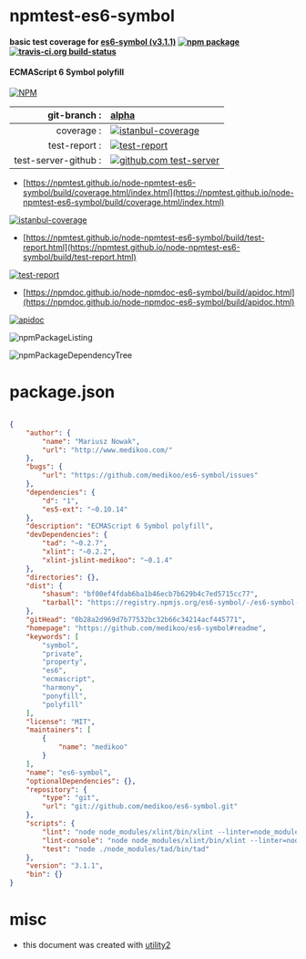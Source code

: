 # npmtest-es6-symbol

#### basic test coverage for  [es6-symbol (v3.1.1)](https://github.com/medikoo/es6-symbol#readme)  [![npm package](https://img.shields.io/npm/v/npmtest-es6-symbol.svg?style=flat-square)](https://www.npmjs.org/package/npmtest-es6-symbol) [![travis-ci.org build-status](https://api.travis-ci.org/npmtest/node-npmtest-es6-symbol.svg)](https://travis-ci.org/npmtest/node-npmtest-es6-symbol)

#### ECMAScript 6 Symbol polyfill

[![NPM](https://nodei.co/npm/es6-symbol.png?downloads=true&downloadRank=true&stars=true)](https://www.npmjs.com/package/es6-symbol)

| git-branch : | [alpha](https://github.com/npmtest/node-npmtest-es6-symbol/tree/alpha)|
|--:|:--|
| coverage : | [![istanbul-coverage](https://npmtest.github.io/node-npmtest-es6-symbol/build/coverage.badge.svg)](https://npmtest.github.io/node-npmtest-es6-symbol/build/coverage.html/index.html)|
| test-report : | [![test-report](https://npmtest.github.io/node-npmtest-es6-symbol/build/test-report.badge.svg)](https://npmtest.github.io/node-npmtest-es6-symbol/build/test-report.html)|
| test-server-github : | [![github.com test-server](https://npmtest.github.io/node-npmtest-es6-symbol/GitHub-Mark-32px.png)](https://npmtest.github.io/node-npmtest-es6-symbol/build/app/index.html) | | build-artifacts : | [![build-artifacts](https://npmtest.github.io/node-npmtest-es6-symbol/glyphicons_144_folder_open.png)](https://github.com/npmtest/node-npmtest-es6-symbol/tree/gh-pages/build)|

- [https://npmtest.github.io/node-npmtest-es6-symbol/build/coverage.html/index.html](https://npmtest.github.io/node-npmtest-es6-symbol/build/coverage.html/index.html)

[![istanbul-coverage](https://npmtest.github.io/node-npmtest-es6-symbol/build/screenCapture.buildCi.browser.%252Ftmp%252Fbuild%252Fcoverage.lib.html.png)](https://npmtest.github.io/node-npmtest-es6-symbol/build/coverage.html/index.html)

- [https://npmtest.github.io/node-npmtest-es6-symbol/build/test-report.html](https://npmtest.github.io/node-npmtest-es6-symbol/build/test-report.html)

[![test-report](https://npmtest.github.io/node-npmtest-es6-symbol/build/screenCapture.buildCi.browser.%252Ftmp%252Fbuild%252Ftest-report.html.png)](https://npmtest.github.io/node-npmtest-es6-symbol/build/test-report.html)

- [https://npmdoc.github.io/node-npmdoc-es6-symbol/build/apidoc.html](https://npmdoc.github.io/node-npmdoc-es6-symbol/build/apidoc.html)

[![apidoc](https://npmdoc.github.io/node-npmdoc-es6-symbol/build/screenCapture.buildCi.browser.%252Ftmp%252Fbuild%252Fapidoc.html.png)](https://npmdoc.github.io/node-npmdoc-es6-symbol/build/apidoc.html)

![npmPackageListing](https://npmtest.github.io/node-npmtest-es6-symbol/build/screenCapture.npmPackageListing.svg)

![npmPackageDependencyTree](https://npmtest.github.io/node-npmtest-es6-symbol/build/screenCapture.npmPackageDependencyTree.svg)



# package.json

```json

{
    "author": {
        "name": "Mariusz Nowak",
        "url": "http://www.medikoo.com/"
    },
    "bugs": {
        "url": "https://github.com/medikoo/es6-symbol/issues"
    },
    "dependencies": {
        "d": "1",
        "es5-ext": "~0.10.14"
    },
    "description": "ECMAScript 6 Symbol polyfill",
    "devDependencies": {
        "tad": "~0.2.7",
        "xlint": "~0.2.2",
        "xlint-jslint-medikoo": "~0.1.4"
    },
    "directories": {},
    "dist": {
        "shasum": "bf00ef4fdab6ba1b46ecb7b629b4c7ed5715cc77",
        "tarball": "https://registry.npmjs.org/es6-symbol/-/es6-symbol-3.1.1.tgz"
    },
    "gitHead": "0b28a2d969d7b77532bc32b66c34214acf445771",
    "homepage": "https://github.com/medikoo/es6-symbol#readme",
    "keywords": [
        "symbol",
        "private",
        "property",
        "es6",
        "ecmascript",
        "harmony",
        "ponyfill",
        "polyfill"
    ],
    "license": "MIT",
    "maintainers": [
        {
            "name": "medikoo"
        }
    ],
    "name": "es6-symbol",
    "optionalDependencies": {},
    "repository": {
        "type": "git",
        "url": "git://github.com/medikoo/es6-symbol.git"
    },
    "scripts": {
        "lint": "node node_modules/xlint/bin/xlint --linter=node_modules/xlint-jslint-medikoo/index.js --no-cache --no-stream",
        "lint-console": "node node_modules/xlint/bin/xlint --linter=node_modules/xlint-jslint-medikoo/index.js --watch",
        "test": "node ./node_modules/tad/bin/tad"
    },
    "version": "3.1.1",
    "bin": {}
}
```



# misc
- this document was created with [utility2](https://github.com/kaizhu256/node-utility2)
